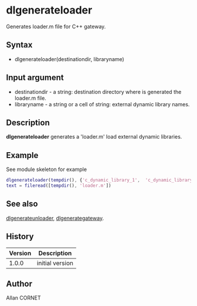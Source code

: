 # dlgenerateloader

Generates loader.m file for C++ gateway.

## Syntax

- dlgenerateloader(destinationdir, libraryname)

## Input argument

- destinationdir - a string: destination directory where is generated the loader.m file.
- libraryname - a string or a cell of string: external dynamic library names.

## Description

  <p><b>dlgenerateloader</b> generates a 'loader.m' load external dynamic libraries.</p>

## Example

See module skeleton for example

```matlab
dlgenerateloader(tempdir(), {'c_dynamic_library_1',  'c_dynamic_library_2'});
text = fileread([tempdir(), 'loader.m'])
```

## See also

[dlgenerateunloader](dlgenerateunloader.md), [dlgenerategateway](dlgenerategateway.md).

## History

| Version | Description     |
| ------- | --------------- |
| 1.0.0   | initial version |

## Author

Allan CORNET
